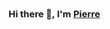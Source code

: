 ### Hi there 👋, I'm <a href="http://pierre-thiebaud.fr/">Pierre</a>
<a src="https://img.shields.io/badge/LinkedIn-0077B5?style=for-the-badge&logo=linkedin&logoColor=white"/>
